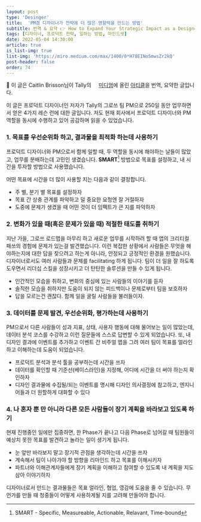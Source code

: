 ```yaml
---
layout: post
type: 'Desinger'
title:  'PM겸 디자이너가 전략에 더 많은 영향력을 만드는 방법'
subtitle: 번역 & 요약 👉 How to Expand Your Strategic Impact as a Designer
tags: [디자이너, 프로덕트 전략, 일하는 방법, 마인드셋]
date: 2022-05-04 14:30:00
article: true
is_list-img: true
list-img: 'https://miro.medium.com/max/1400/0*H78EINo5mwsZr2kQ'
post-header: false
order: 74
---
```


<p class="text-gray">
 🔗 이 글은 Caitlin Brisson님이 Tally의 <a href='https://medium.com/meettally' target='blank' rel='nofollow' id='outlink1' onclick='clickedOutlink(outlink1)'><img src='https://www.google.com/s2/favicons?sz=64&domain=https://medium.com/meettally' style='display:inline; height: 1em; position: relative; bottom: -2px; margin-right: 2px;'>미디엄</a>에 올린 <a href='https://medium.com/meettally/how-to-expand-your-strategic-impact-as-a-designer-7b05566f6eb5' target='blank' rel='nofollow' id='outlink2' onclick='clickedOutlink(outlink2)'>아티클</a>을 번역, 요약한 글입니다.
</p>


이 글은 프로덕트 디자이너인 저자가 Tally의 그로쓰 팀 PM으로 250일 동안 업무하면서 얻은 4가지 레슨 런에 대한 글입니다. 저도 현재 회사에서 프로덕트 디자이너와 PM 역할을 동시에 수행하고 있어 공감하며 읽을 수 있었습니다.

### 1. 목표를 우선순위화 하고, 결과물을 최적화 하는데 사용하기

프로덕트 디자이너와 PM으로서 함께 일할 때, 두 역할을 동시에 해야하는 날들이 많았고, 업무를 분배하는데 고민인 생겼습니다. **SMART**[^1] 방법으로 목표를 설정하고, 내 시간을 투자할 방법으로 사용했습니다.

어떤 목표에 시간을 더 많이 사용할 지는 다음과 같이 결정합니다.
- 주 별, 분기 별 목표를 설정하자
- 목표 간 상충 관계를 파악하고 덜 중요한 요청엔 잘 거절하자
- 도중에 문제가 생겼을 때 어떤 것이 더 임팩트가 큰 지를 파악하자

### 2. 변화가 있을 때(혹은 문제가 있을 때) 적절한 태도를 취하기

지난 가을, 그로쓰 로드맵을 마무리 하고 새로운 업무를 시작하려 할 때 앱의 크리티컬 패쓰의 경험에 문제가 있는걸 발견했습니다. 이런 복잡한 상황에서 사람들은 무엇을 해야하는지에 대한 답을 찾으려고 하는게 아니라, 안정되고 긍정적인 환경을 원했습니다. 디자이너로서도 여러 사람들과 문제를 facilitating 하게 됩니다. 팀이 더 일을 잘 하도록 도우면서 리더십 스킬을 성장시키고 더 탄탄한 솔루션을 만들 수 있게 됩니다.

- 인간적인 모습을 취하고, 변화의 중심에 있는 사람들의 이야기를 듣자
- 솔직한 모습을 취하지만 도움이 되지 않는 피드백이나 문제로부터 팀을 보호하자
- 답을 모르는건 괜찮다. 함께 일을 굴릴 사람들을 불러들이자.

### 3. 데이터를 문제 발견, 우선순위화, 평가하는데 사용하기

PM으로서 다른 사람들이 성과 지표, 상태, 사용자 행동에 대해 물어보는 일이 많았는데, 데이터 분석 코스를 수강하고 이런 질문들에 스스로 답변할 수 있게 되었습니다. 또, 내 디자인 결과에 이벤트를 추가하고 이벤트 간 비주얼 맵을 그려 여러 팀이 목표를 얼라인하고 이해하는데 도움이 되었습니다.

- 프로덕트 분석과 분석 툴을 공부하는데 시간을 쓰자
- 데이터를 확인할 때 기준선(베이스라인)을 지정해, 어디에 시간을 더 써야 하는지 확인하자
- 디자인 결과물에 수집될/되는 이벤트를 명시해 디자인 의사결정에 참고하고, 엔지니어들과 더 원할하게 대화할 수 있다

### 4. 나 혼자 뿐 만 아니라 다른 모든 사람들이 장기 계획을 바라보고 있도록 하기


현재 진행중인 일에만 집중하면, 한 Phase가 끝나고 다음 Phase로 넘어갈 때 팀원들이 예상치 못한 목표를 발견하고 놀라는 일이 생기게 됩니다.

- 눈 앞만 바라보지 말고 장기적 관점을 생각하는데 시간을 쓰자
- 계속해서 팀이 나아가야 할 방향을 리마인드 하고 목표를 이해시키자
- 파트너와 이해관계자들에게 장기 계획을 이해하고 참여할 수 있도록 내 계획을 지도 삼아 이야기하자

디자이너로서 만드는 결과물들은 목표 얼라인, 협업, 영감에 도움을 줄 수 있습니다. 무언가를 만들 때 청중들이 어떻게 사용하게될 지를 고려해 만들어야 합니다.

[^1]: SMART - Specific, Measureable, Actionable, Relavant, Time-bound
